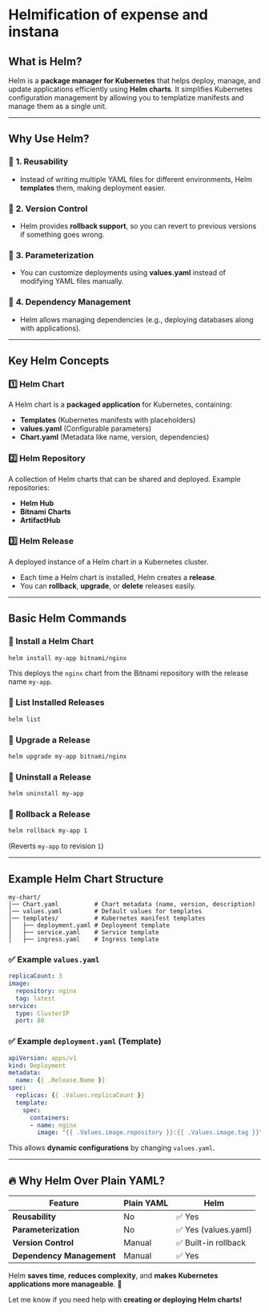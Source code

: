 # Helmification of expense and instana
## **What is Helm?**  

Helm is a **package manager for Kubernetes** that helps deploy, manage, and update applications efficiently using **Helm charts**. It simplifies Kubernetes configuration management by allowing you to templatize manifests and manage them as a single unit.

---

## **Why Use Helm?**  

### 🔹 **1. Reusability**  
- Instead of writing multiple YAML files for different environments, Helm **templates** them, making deployment easier.  

### 🔹 **2. Version Control**  
- Helm provides **rollback support**, so you can revert to previous versions if something goes wrong.  

### 🔹 **3. Parameterization**  
- You can customize deployments using **values.yaml** instead of modifying YAML files manually.  

### 🔹 **4. Dependency Management**  
- Helm allows managing dependencies (e.g., deploying databases along with applications).  

---

## **Key Helm Concepts**  

### **1️⃣ Helm Chart**  
A Helm chart is a **packaged application** for Kubernetes, containing:  
- **Templates** (Kubernetes manifests with placeholders)  
- **values.yaml** (Configurable parameters)  
- **Chart.yaml** (Metadata like name, version, dependencies)  

### **2️⃣ Helm Repository**  
A collection of Helm charts that can be shared and deployed. Example repositories:  
- **Helm Hub**  
- **Bitnami Charts**  
- **ArtifactHub**  

### **3️⃣ Helm Release**  
A deployed instance of a Helm chart in a Kubernetes cluster.  
- Each time a Helm chart is installed, Helm creates a **release**.  
- You can **rollback**, **upgrade**, or **delete** releases easily.  

---

## **Basic Helm Commands**  

### **🔹 Install a Helm Chart**  
```bash
helm install my-app bitnami/nginx
```
This deploys the `nginx` chart from the Bitnami repository with the release name `my-app`.

### **🔹 List Installed Releases**  
```bash
helm list
```

### **🔹 Upgrade a Release**  
```bash
helm upgrade my-app bitnami/nginx
```

### **🔹 Uninstall a Release**  
```bash
helm uninstall my-app
```

### **🔹 Rollback a Release**  
```bash
helm rollback my-app 1
```
(Reverts `my-app` to revision `1`)

---

## **Example Helm Chart Structure**  

```
my-chart/
│── Chart.yaml          # Chart metadata (name, version, description)
│── values.yaml         # Default values for templates
│── templates/          # Kubernetes manifest templates
│   ├── deployment.yaml # Deployment template
│   ├── service.yaml    # Service template
│   ├── ingress.yaml    # Ingress template
```

### ✅ **Example `values.yaml`**
```yaml
replicaCount: 3
image:
  repository: nginx
  tag: latest
service:
  type: ClusterIP
  port: 80
```

### ✅ **Example `deployment.yaml` (Template)**
```yaml
apiVersion: apps/v1
kind: Deployment
metadata:
  name: {{ .Release.Name }}
spec:
  replicas: {{ .Values.replicaCount }}
  template:
    spec:
      containers:
      - name: nginx
        image: "{{ .Values.image.repository }}:{{ .Values.image.tag }}"
```

This allows **dynamic configurations** by changing `values.yaml`.

---

## **🔥 Why Helm Over Plain YAML?**  

| Feature | Plain YAML | Helm |
|---------|-----------|------|
| **Reusability** | No | ✅ Yes |
| **Parameterization** | No | ✅ Yes (values.yaml) |
| **Version Control** | Manual | ✅ Built-in rollback |
| **Dependency Management** | Manual | ✅ Yes |

Helm **saves time**, **reduces complexity**, and **makes Kubernetes applications more manageable**. 🚀  

Let me know if you need help with **creating or deploying Helm charts!**